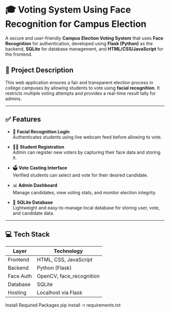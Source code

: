 

# 🎓 Voting System Using Face Recognition for Campus Election

A secure and user-friendly **Campus Election Voting System** that uses **Face Recognition** for authentication, developed using **Flask (Python)** as the backend, **SQLite** for database management, and **HTML/CSS/JavaScript** for the frontend.

## 📌 Project Description

This web application ensures a fair and transparent election process in college campuses by allowing students to vote using **facial recognition**. It restricts multiple voting attempts and provides a real-time result tally for admins.

---

## ✅ Features

- 🔐 **Facial Recognition Login**  
  Authenticates students using live webcam feed before allowing to vote.

- 🧑‍🎓 **Student Registration**  
  Admin can register new voters by capturing their face data and storing it.

- 🗳️ **Vote Casting Interface**  
  Verified students can select and vote for their desired candidate.

- 📊 **Admin Dashboard**  
  Manage candidates, view voting stats, and monitor election integrity.

- 💾 **SQLite Database**  
  Lightweight and easy-to-manage local database for storing user, vote, and candidate data.

---

## 💻 Tech Stack

| Layer      | Technology           |
|------------|----------------------|
| Frontend   | HTML, CSS, JavaScript |
| Backend    | Python (Flask)       |
| Face Auth  | OpenCV, face_recognition |
| Database   | SQLite               |
| Hosting    | Localhost via Flask  |

Install Required Packages
pip install -r requirements.txt
